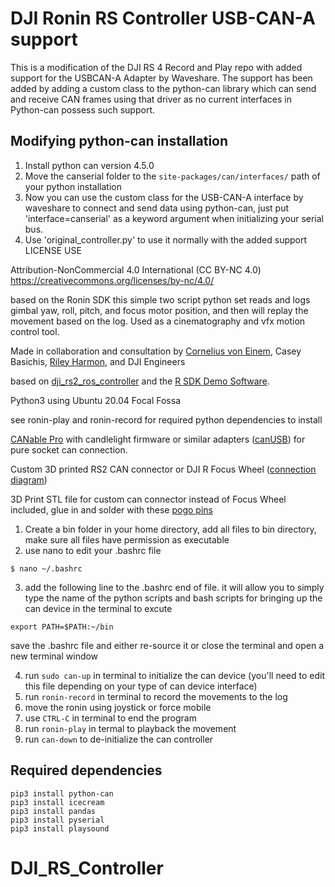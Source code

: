 # DJI Ronin RS Controller USB-CAN-A support
This is a modification of the DJI RS 4 Record and Play repo with added support for the USBCAN-A Adapter by Waveshare. The support has been added by adding a custom class to the python-can library which can send and receive CAN frames using that driver as no current interfaces in Python-can possess such support.

## Modifying python-can installation

1) Install python can version 4.5.0
2) Move the canserial folder to the `site-packages/can/interfaces/` path of your python installation
3) Now you can use the custom class for the USB-CAN-A interface by waveshare to connect and send data using python-can, just put 'interface=canserial' as a keyword argument when initializing your serial bus.
4) Use 'original_controller.py' to use it normally with the added support
LICENSE USE

Attribution-NonCommercial 4.0 International (CC BY-NC 4.0)
https://creativecommons.org/licenses/by-nc/4.0/

based on the Ronin SDK this simple two script python set reads and logs gimbal yaw, roll, pitch, and focus motor position, and then will replay the movement based on the log. Used as a cinematography and vfx motion control tool.

Made in collaboration and consultation by [Cornelius von Einem](https://github.com/ceinem), Casey Basichis, [Riley Harmon](https://rileyharmon.com), and DJI Engineers 

based on [dji_rs2_ros_controller](https://github.com/ceinem/dji_rs2_ros_controller) and the [R SDK Demo Software](https://terra-1-g.djicdn.com/851d20f7b9f64838a34cd02351370894/DJI%20R%20SDK/SDK%20demo%20software.zip).

Python3 using Ubuntu 20.04 Focal Fossa

see ronin-play and ronin-record for required python dependencies to install

[CANable Pro](https://openlightlabs.com) with candlelight firmware or similar adapters ([canUSB](https://www.canusb.com)) for pure socket can connection. 

Custom 3D printed RS2 CAN connector or DJI R Focus Wheel ([connection diagram](https://terra-1-g.djicdn.com/851d20f7b9f64838a34cd02351370894/Ronin%E7%B3%BB%E5%88%97/External%20interface%20diagram.pdf)) 

3D Print STL file for custom can connector instead of Focus Wheel included, glue in and solder with these [pogo pins](https://www.traceparts.com/els/precidip/en/product/precidip-straight-slc-connector-low-profile-solder-tail-double-row-8-contacts-a-6-mm-b-4-mm?CatalogPath=PRECIDIP%3APRECIDIP.010.040&Product=10-11052011-114081&PartNumber=813-S1-008-10-014101)




1) Create a bin folder in your home directory, add all files to bin directory, make sure all files have permission as executable
2) use nano to edit your .bashrc file    
```
$ nano ~/.bashrc
```


3) add the following line to the .bashrc end of file. it will allow you to simply type the name of the python scripts and bash scripts for bringing up the can device in the terminal to excute
```
export PATH=$PATH:~/bin
```
save the .bashrc file and either re-source it or close the terminal and open a new terminal window


4) run `sudo can-up`  in terminal to initialize the can device (you'll need to edit this file depending on your type of can device interface)
5) run `ronin-record` in terminal to record the movements to the log
6) move the ronin using joystick or force mobile
7) use `CTRL-C` in terminal to end the program
8) run `ronin-play` in termal to playback the movement
9) run `can-down` to de-initialize the can controller


## Required dependencies
```
pip3 install python-can
pip3 install icecream
pip3 install pandas
pip3 install pyserial
pip3 install playsound
```

# DJI_RS_Controller
